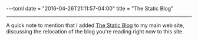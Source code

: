 ---toml
date = "2016-04-26T21:11:57-04:00"
title = "The Static Blog"

---

A quick note to mention that I added [The Static Blog](http://benad.me/meta_blog.html) to my main web site, discussing the relocation of the blog you're reading right now to this site.
